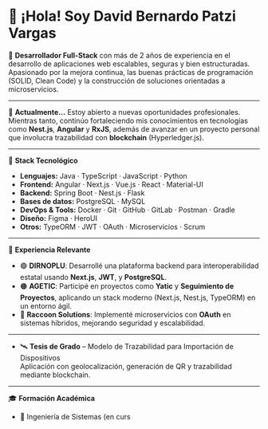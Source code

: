 # 👋 ¡Hola! Soy David Bernardo Patzi Vargas

🎯 **Desarrollador Full-Stack** con más de 2 años de experiencia en el desarrollo de aplicaciones web escalables, seguras y bien estructuradas. Apasionado por la mejora continua, las buenas prácticas de programación (SOLID, Clean Code) y la construcción de soluciones orientadas a microservicios.

---

💼 **Actualmente...**
Estoy abierto a nuevas oportunidades profesionales. Mientras tanto, continúo fortaleciendo mis conocimientos en tecnologías como **Nest.js**, **Angular** y **RxJS**, además de avanzar en un proyecto personal que involucra trazabilidad con **blockchain** (Hyperledger.js).

---

🚀 **Stack Tecnológico**

- **Lenguajes:** Java · TypeScript · JavaScript · Python  
- **Frontend:** Angular · Next.js · Vue.js · React · Material-UI  
- **Backend:** Spring Boot · Nest.js · Flask  
- **Bases de datos:** PostgreSQL · MySQL  
- **DevOps & Tools:** Docker · Git · GitHub · GitLab · Postman · Gradle  
- **Diseño:** Figma · HeroUI  
- **Otros:** TypeORM · JWT · OAuth · Microservicios · Scrum

---

🧠 **Experiencia Relevante**

- 🟢 **DIRNOPLU**: Desarrollé una plataforma backend para interoperabilidad estatal usando **Next.js**, **JWT**, y **PostgreSQL**.
- 🟠 **AGETIC**: Participé en proyectos como **Yatic** y **Seguimiento de Proyectos**, aplicando un stack moderno (Next.js, Nest.js, TypeORM) en un entorno ágil.
- 🔵 **Raccoon Solutions**: Implementé microservicios con **OAuth** en sistemas híbridos, mejorando seguridad y escalabilidad.

---
- 🛰 **Tesis de Grado** – Modelo de Trazabilidad para Importación de Dispositivos  
  Aplicación con geolocalización, generación de QR y trazabilidad mediante blockchain.

---

🎓 **Formación Académica**

- 📘 Ingeniería de Sistemas (en curs

